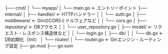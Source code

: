 ├── cmd/
│   └── myapp/
│       └── main.go                 ← エントリーポイント
├── internal/
│   ├── handler/                   ← HTTPハンドラー
│   │   └── auth.go
│   ├── middleware/                ← GinのCORSミドルウェアなど
│   │   └── cors.go
│   ├── repository/                ← DBアクセス
│   │   └── user_repository.go
│   ├── model/                     ← リクエスト・レスポンス構造体など
│   │   └── login.go
│   ├── db/
│   │   └── db.go                  ← DB初期化（Init）
│   └── router/
│       └── router.go              ← Ginエンジン・ルーティング設定
├── go.mod
├── go.sum
